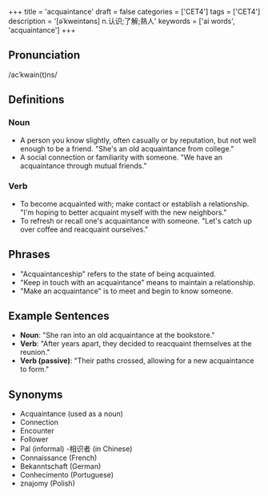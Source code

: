 +++
title = 'acquaintance'
draft = false
categories = ['CET4']
tags = ['CET4']
description = '[əˈkweintəns] n.认识;了解;熟人'
keywords = ['ai words', 'acquaintance']
+++

## Pronunciation
/acˈkwain(t)ns/

## Definitions
### Noun
- A person you know slightly, often casually or by reputation, but not well enough to be a friend. "She's an old acquaintance from college."
- A social connection or familiarity with someone. "We have an acquaintance through mutual friends."

### Verb
- To become acquainted with; make contact or establish a relationship. "I'm hoping to better acquaint myself with the new neighbors."
- To refresh or recall one's acquaintance with someone. "Let's catch up over coffee and reacquaint ourselves."

## Phrases
- "Acquaintanceship" refers to the state of being acquainted.
- "Keep in touch with an acquaintance" means to maintain a relationship.
- "Make an acquaintance" is to meet and begin to know someone.

## Example Sentences
- **Noun**: "She ran into an old acquaintance at the bookstore."
- **Verb**: "After years apart, they decided to reacquaint themselves at the reunion."
- **Verb (passive)**: "Their paths crossed, allowing for a new acquaintance to form."

## Synonyms
- Acquaintance (used as a noun)
- Connection
- Encounter
- Follower
- Pal (informal)
-相识者 (in Chinese)
- Connaissance (French)
- Bekanntschaft (German)
- Conhecimento (Portuguese)
- znajomy (Polish)
